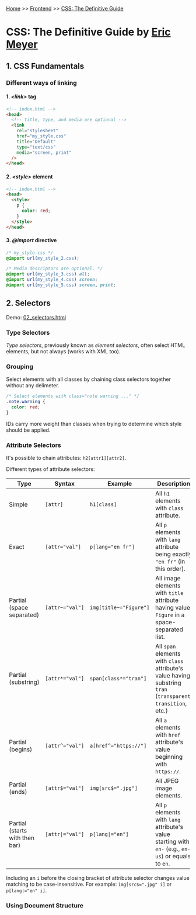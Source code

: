 [Home](../../../README.md) >> [Frontend](../../../README.md#frontend) >> [CSS: The Definitive Guide](./README.md)

# CSS: The Definitive Guide by [Eric Meyer](https://meyerweb.com/eric/)

## 1. CSS Fundamentals

### Different ways of linking

#### 1. _\<link>_ tag

```html
<!-- index.html -->
<head>
  <!-- title, type, and media are optional -->
  <link
    rel="stylesheet"
    href="my_style.css"
    title="Default"
    type="text/css"
    media="screen, print"
  />
</head>
```

#### 2. _\<style>_ element

```html
<!-- index.html -->
<head>
  <style>
    p {
      color: red;
    }
  </style>
</head>
```

#### 3. _@import_ directive

```css
/* my_style.css */
@import url(my_style_2.css);

/* Media descriptors are optional. */
@import url(my_style_3.css) all;
@import url(my_style_4.css) screen;
@import url(my_style_5.css) screen, print;
```

## 2. Selectors

Demo: [02_selectors.html](./02_selectors.html)

### Type Selectors

_Type selectors_, previously known as _element selectors_, often select HTML elements, but not always (works with XML too).

### Grouping

Select elements with all classes by chaining class selectors together without any delimeter.

```css
/* Select elements with class="note warning ..." */
.note.warning {
  color: red;
}
```

IDs carry more weight than classes when trying to determine which style should be applied.

### Attribute Selectors

It's possible to chain attributes: `h2[attr1][attr2]`.

Different types of attribute selectors:

| Type                           | Syntax           | Example                | Description                                                                                                    |
| ------------------------------ | ---------------- | ---------------------- | -------------------------------------------------------------------------------------------------------------- |
| Simple                         | `[attr]`         | `h1[class]`            | All `h1` elements with `class` attribute.                                                                      |
| Exact                          | `[attr="val"]`   | `p[lang="en fr"]`      | All `p` elements with `lang` attribute being exactly `"en fr"` (in this order).                                |
| Partial (space separated)      | `[attr~="val"]`  | `img[title~="Figure"]` | All image elements with `title` attribute having value `Figure` in a space-separated list.                     |
| Partial (substring)            | `[attr*="val"]`  | `span[class*="tran"]`  | All `span` elements with `class` attribute's value having substring `tran` (`transparent`, `transition`, etc.) |
| Partial (begins)               | `[attr^="val"]`  | `a[href^="https://"]`  | All `a` elements with `href` attribute's value beginning with `https://`.                                      |
| Partial (ends)                 | `[attr$="val"]`  | `img[src$=".jpg"]`     | All JPEG image elements.                                                                                       |
| Partial (starts with then bar) | `[attr\|="val"]` | `p[lang\|="en"]`       | All `p` elements with `lang` attribute's value starting with `en-` (e.g., `en-us`) or equals to `en`.          |

Including an `i` before the closing bracket of attribute selector changes value matching to be case-insensitive. For example: `img[src$=".jpg" i]` or `p[lang|="en" i]`.

### Using Document Structure

